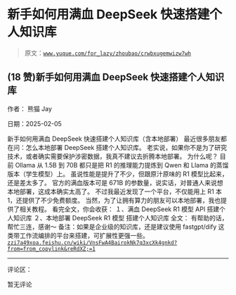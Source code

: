 # 新手如何用满血 DeepSeek 快速搭建个人知识库

> 原文：[`www.yuque.com/for_lazy/zhoubao/crwbxugemwizw7wh`](https://www.yuque.com/for_lazy/zhoubao/crwbxugemwizw7wh)

## (18 赞)新手如何用满血 DeepSeek 快速搭建个人知识库

作者： 熊猫 Jay

日期：2025-02-05

新手如何用满血 DeepSeek 快速搭建个人知识库（含本地部署） 最近很多朋友都在问：怎么本地部署 DeepSeek 搭建个人知识库。
老实说，如果你不是为了研究技术，或者确实需要保护涉密数据，我真不建议去折腾本地部署。 为什么呢？ 目前 Ollama 从 1.5B 到 70B 都只是把
R1 的推理能力提炼到 Qwen 和 Llama 的蒸馏版本（学生模型）上。 虽说性能是提升了不少，但跟原汁原味的 R1 模型比起来，还是差太多了。
官方的满血版本可是 671B 的参数量，说实话，对普通人来说想本地部署，这成本确实太高了。 不过我最近发现了一个平台，不仅能用上 R1 本
1，还提供了不少免费额度。 当然，为了让拥有算力的朋友可以本地部署，我也提供了相关教程。 看完全文，你会收获： １、满血 DeepSeek R1 模型
API 搭建个人知识库 ２、本地部署 DeepSeek R1 模型 搭建个人知识库 全文： 有帮助的话，帮忙三连，感谢～
备注：如果是企业级的知识库，还是建议使用 fastgpt/dify 这类带工作流编排的平台来搭建，可扩展性更强一些。[`zzi7a49xoa.feishu.cn/wiki/VnsFwA4BairokNk7q3xcXk4gnkd?from=from_copylink&reRdXZ;=1`](https://zzi7a49xoa.feishu.cn/wiki/VnsFwA4BairokNk7q3xcXk4gnkd?from=from_copylink&reRdXZ;=1)

* * *

评论区：

暂无评论